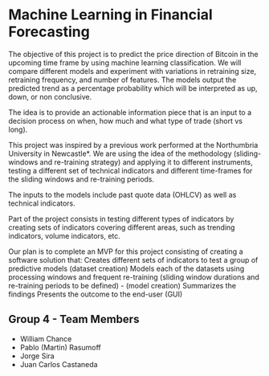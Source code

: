 # Machine Learning in Financial Forecasting
The objective of this project is to predict the price direction of Bitcoin in the upcoming time frame by using machine learning classification. We will compare different models and experiment with variations in retraining size, retraining frequency, and number of features. The models output the predicted trend as a percentage probability which will be interpreted as up, down, or non conclusive.

The idea is to provide an actionable information piece that is an input to a decision process on when, how much and what type of trade (short vs long).

This project was inspired by a previous work performed at the Northumbria University in Newcastle*. We are using the idea of the methodology (sliding-windows and re-training strategy) and applying it to different instruments, testing a different set of technical indicators and different time-frames for the sliding windows and re-training periods.

The inputs to the models include past quote data (OHLCV) as well as technical indicators.

Part of the project consists in testing different types of indicators by creating sets of indicators covering different areas, such as trending indicators, volume indicators, etc.

Our plan is to complete an MVP for this project consisting of creating a software solution that: Creates different sets of indicators to test a group of predictive models (dataset creation) Models each of the datasets using processing windows and frequent re-training (sliding window durations and re-training periods to be defined) - (model creation) Summarizes the findings Presents the outcome to the end-user (GUI)


## Group 4 - Team Members
- William Chance
- Pablo (Martin) Rasumoff
- Jorge Sira
- Juan Carlos Castaneda
